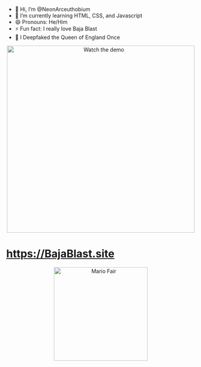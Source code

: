 - 👋 Hi, I’m @NeonArceuthobium
- 🌱 I’m currently learning HTML, CSS, and Javascript
- 😄 Pronouns: He/Him
- ⚡ Fun fact: I really love Baja Blast
- 👀 I Deepfaked the Queen of England Once
<p align="center">
  <a href="https://www.youtube.com/watch?v=swO7Cup2ag4" target="_blank">
    <img src="https://img.youtube.com/vi/swO7Cup2ag4/0.jpg" alt="Watch the demo" width="500">
  </a>
</p>

# https://BajaBlast.site

<p align="center">
  <img src="https://ssb.wiki.gallery/images/thumb/5/5b/MarioFairSSBM.gif/250px-MarioFairSSBM.gif" alt="Mario Fair" width="250">
</p>

<!---
NeonArceuthobium/NeonArceuthobium is a ✨ special ✨ repository because its `README.md` (this file) appears on your GitHub profile.
You can click the Preview link to take a look at your changes.
--->
